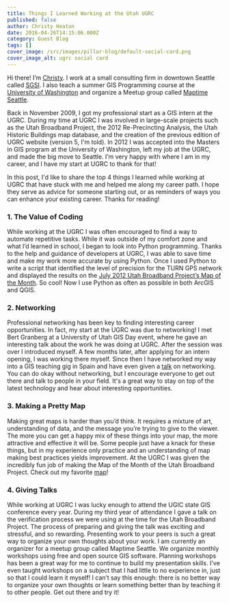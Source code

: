 ```yaml
---
title: Things I Learned Working at the Utah UGRC
published: false
author: Christy Heaton
date: 2016-04-26T14:15:06.000Z
category: Guest Blog
tags: []
cover_image: /src/images/pillar-blog/default-social-card.png
cover_image_alt: ugrc social card
---
```


Hi there! I’m [Christy](https://christyheaton.github.io/). I work at a small consulting firm in downtown Seattle called [SGSI](https://web.archive.org/web/20160513113658/http://sgsi.com:80/). I also teach a summer GIS Programming course at the [University of Washington](https://geography.washington.edu/) and organize a Meetup group called [Maptime Seattle](https://web.archive.org/web/20160719182617/http://www.meetup.com:80/MaptimeSEA/).

Back in November 2009, I got my professional start as a GIS intern at the UGRC. During my time at UGRC I was involved in large-scale projects such as the Utah Broadband Project, the 2012 Re-Precincting Analysis, the Utah Historic Buildings map database, and the creation of the previous edition of UGRC website (version 5, I'm told). In 2012 I was accepted into the Masters in GIS program at the University of Washington, left my job at the UGRC, and made the big move to Seattle. I’m very happy with where I am in my career, and I have my start at UGRC to thank for that!

In this post, I'd like to share the top 4 things I learned while working at UGRC that have stuck with me and helped me along my career path. I hope they serve as advice for someone starting out, or as reminders of ways you can enhance your existing career. Thanks for reading!

### **1. The Value of Coding**

While working at the UGRC I was often encouraged to find a way to automate repetitive tasks. While it was outside of my comfort zone and what I’d learned in school, I began to look into Python programming. Thanks to the help and guidance of developers at UGRC, I was able to save time and make my work more accurate by using Python. Once I used Python to write a script that identified the level of precision for the TURN GPS network and displayed the results on the [July 2012 Utah Broadband Project’s Map of the Month](https://web.archive.org/web/20160502051948/http://broadband.utah.gov:80/2012/07/25/july-2012-map-of-the-month-the-utah-reference-network-turn/). So cool! Now I use Python as often as possible in both ArcGIS and QGIS.

### **2. Networking**

Professional networking has been key to finding interesting career opportunities. In fact, my start at the UGRC was due to networking! I met Bert Granberg at a University of Utah GIS Day event, where he gave an interesting talk about the work he was doing at UGRC. After the session was over I introduced myself. A few months later, after applying for an intern opening, I was working there myself. Since then I have networked my way into a GIS teaching gig in Spain and have even given a [talk](https://www.youtube.com/watch?v=z-q4znBqokw) on networking. You can do okay without networking, but I encourage everyone to get out there and talk to people in your field. It's a great way to stay on top of the latest technology and hear about interesting opportunities.

### **3. Making a Pretty Map**

Making great maps is harder than you’d think. It requires a mixture of art, understanding of data, and the message you’re trying to give to the viewer. The more you can get a happy mix of these things into your map, the more attractive and effective it will be. Some people just have a knack for these things, but in my experience only practice and an understanding of map making best practices yields improvement. At the UGRC I was given the incredibly fun job of making the Map of the Month of the Utah Broadband Project. Check out my favorite [map](https://web.archive.org/web/20160502051401/http://broadband.utah.gov:80/2012/06/21/june-2012-map-of-the-month-national-parks/)!

### **4. Giving Talks**

While working at UGRC I was lucky enough to attend the UGIC state GIS conference every year. During my third year of attendance I gave a talk on the verification process we were using at the time for the Utah Broadband Project. The process of preparing and giving the talk was exciting and stressful, and so rewarding. Presenting work to your peers is such a great way to organize your own thoughts about your work. I am currently an organizer for a meetup group called Maptime Seattle. We organize monthly workshops using free and open source GIS software. Planning workshops has been a great way for me to continue to build my presentation skills. I’ve even taught workshops on a subject that I had little to no experience in, just so that I could learn it myself! I can’t say this enough: there is no better way to organize your own thoughts or learn something better than by teaching it to other people. Get out there and try it!
